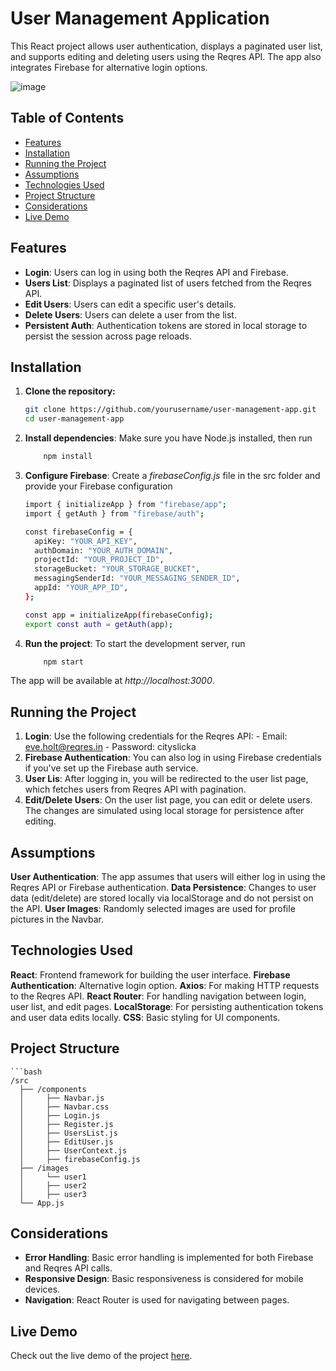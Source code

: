 # User Management Application

This React project allows user authentication, displays a paginated user list, and supports editing and deleting users using the Reqres API. The app also integrates Firebase for alternative login options.

![image](https://github.com/user-attachments/assets/b453d4c7-df23-444b-bd58-dbb4f84b6ed4)


## Table of Contents
- [Features](#features)
- [Installation](#installation)
- [Running the Project](#running-the-project)
- [Assumptions](#assumptions)
- [Technologies Used](#technologies-used)
- [Project Structure](#project-structure)
- [Considerations](#considerations)
- [Live Demo](#live-demo)

## Features
- **Login**: Users can log in using both the Reqres API and Firebase.
- **Users List**: Displays a paginated list of users fetched from the Reqres API.
- **Edit Users**: Users can edit a specific user's details.
- **Delete Users**: Users can delete a user from the list.
- **Persistent Auth**: Authentication tokens are stored in local storage to persist the session across page reloads.

## Installation
1. **Clone the repository:**
   ```bash
   git clone https://github.com/yourusername/user-management-app.git
   cd user-management-app
2. **Install dependencies**: Make sure you have Node.js installed, then run
   ```bash
       npm install

3. **Configure Firebase**: Create a *firebaseConfig.js* file in the src folder and provide your Firebase configuration
    ```bash
    import { initializeApp } from "firebase/app";
    import { getAuth } from "firebase/auth";
    
    const firebaseConfig = {
      apiKey: "YOUR_API_KEY",
      authDomain: "YOUR_AUTH_DOMAIN",
      projectId: "YOUR_PROJECT_ID",
      storageBucket: "YOUR_STORAGE_BUCKET",
      messagingSenderId: "YOUR_MESSAGING_SENDER_ID",
      appId: "YOUR_APP_ID",
    };
    
    const app = initializeApp(firebaseConfig);
    export const auth = getAuth(app);
4. **Run the project**: To start the development server, run
   ```bash
       npm start
The app will be available at *http://localhost:3000*.

## Running the Project
1. **Login**: Use the following credentials for the Reqres API:
           - Email: eve.holt@reqres.in
           - Password: cityslicka
2. **Firebase Authentication**: You can also log in using Firebase credentials if you've set up the Firebase auth service.
3. **User Lis**: After logging in, you will be redirected to the user list page, which fetches users from Reqres API with pagination.
4. **Edit/Delete Users**: On the user list page, you can edit or delete users. The changes are simulated using local storage for persistence after editing.

## Assumptions

**User Authentication**: The app assumes that users will either log in using the Reqres API or Firebase authentication.
**Data Persistence**: Changes to user data (edit/delete) are stored locally via localStorage and do not persist on the API.
**User Images**: Randomly selected images are used for profile pictures in the Navbar.

## Technologies Used

**React**: Frontend framework for building the user interface.
**Firebase Authentication**: Alternative login option.
**Axios**: For making HTTP requests to the Reqres API.
**React Router**: For handling navigation between login, user list, and edit pages.
**LocalStorage**: For persisting authentication tokens and user data edits locally.
**CSS**: Basic styling for UI components.

## Project Structure
    ```bash
    /src
      ├── /components
      │     ├── Navbar.js
      │     ├── Navbar.css
      │     ├── Login.js
      │     ├── Register.js
      │     ├── UsersList.js
      │     ├── EditUser.js
      │     ├── UserContext.js
      │     ├── firebaseConfig.js
      ├── /images
      │     └── user1
      │     ├── user2
      │     ├── user3
      └── App.js

## Considerations
- **Error Handling**: Basic error handling is implemented for both Firebase and Reqres API calls.
- **Responsive Design**: Basic responsiveness is considered for mobile devices.
- **Navigation**: React Router is used for navigating between pages.

## Live Demo
Check out the live demo of the project [here](https://usersphere-d6472.web.app/login).


  

